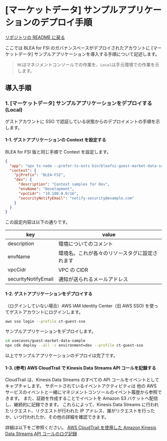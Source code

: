# [マーケットデータ] サンプルアプリケーションのデプロイ手順

[リポジトリの README に戻る](../../README.md)

ここでは BLEA for FSI のガバナンスベースがデプロイされたアカウントに [マーケットデータ] サンプルアプリケーションを導入する手順について記述します。

> `MC`はマネジメントコンソールでの作業を、`Local`は手元環境での作業を示します。

## 導入手順

### 1. [マーケットデータ] サンプルアプリケーションをデプロイする(Local)

ゲストアカウントに SSO で認証している状態からのデプロイメントの手順を示します。

#### 1-1. ゲストアプリケーションの Context を設定する

BLEA for FSI 版と同じ手順で Context を設定します。

```json
{
  "app": "npx ts-node --prefer-ts-exts bin/bleafsi-guest-market-data-sample.ts",
  "context": {
    "pjPrefix": "BLEA-FSI",
    "dev": {
      "description": "Context samples for Dev",
      "envName": "Development",
      "vpcCidr": "10.100.0.0/16",
      "securityNotifyEmail": "notify-security@example.com"
    }
  }
}
```

この設定内容は以下の通りです。

| key                 | value                                          |
| ------------------- | ---------------------------------------------- |
| description         | 環境についてのコメント                         |
| envName             | 環境名。これが各々のリソースタグに設定されます |
| vpcCidr             | VPC の CIDR                                    |
| securityNotifyEmail | 通知が送られるメールアドレス                   |

#### 1-2. ゲストアプリケーションをデプロイする

（ログインしていない場合）AWS IAM Identity Center（旧 AWS SSO) を使ってゲストアカウントにログインします。

```sh
aws sso login --profile ct-guest-sso
```

サンプルアプリケーションをデプロイします。

```sh
cd usecases/guest-market-data-sample
npx cdk deploy --all -c environment=dev --profile ct-guest-sso
```

以上でサンプルアプリケーションのデプロイは完了です。

#### 1-3. (参考) AWS CloudTrail で Kinesis Data Streams API コールを記録する

CloudTrail は、Kinesis Data Streams のすべての API コールをイベントとしてキャプチャします。
サポートされているイベントアクティビティは 他の AWS サービスのイベントと一緒にマネジメントコンソールのイベント履歴から参照できます。
また、証跡を作成することでイベントを Amazon S3 バケットへ配信し、継続的に記録できます。
これらによって、Kinesis Data Streams に行われたリクエスト、リクエストが行われた IP アドレス、誰がリクエストを行ったか、いつ行われたか、その他の詳細を確認できます。

詳細は以下をご参照ください。
[AWS CloudTrail を使用した Amazon Kinesis Data Streams API コールのログ記録](https://docs.aws.amazon.com/ja_jp/streams/latest/dev/logging-using-cloudtrail.html)
